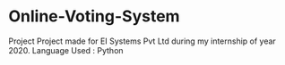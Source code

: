 # Online-Voting-System
Project
Project made for EI Systems Pvt Ltd during my internship of year 2020. 
Language Used : Python
